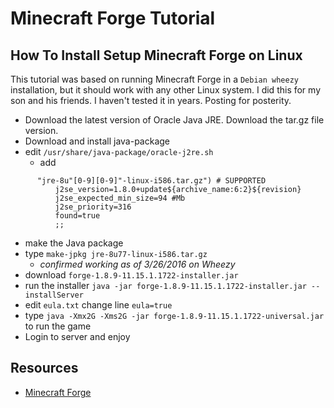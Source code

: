 # Minecraft Forge Tutorial

## How To Install Setup Minecraft Forge on Linux

This tutorial was based on running Minecraft Forge in a `Debian wheezy` installation, but it should work with any other Linux system. I did this for my son and his friends. I haven't tested it in years. Posting for posterity.

- Download the latest version of Oracle Java JRE. Download the tar.gz file version.
- Download and install java-package
- edit `/usr/share/java-package/oracle-j2re.sh`
  * add 
```
      "jre-8u"[0-9][0-9]"-linux-i586.tar.gz") # SUPPORTED
          j2se_version=1.8.0+update${archive_name:6:2}${revision}
          j2se_expected_min_size=94 #Mb
          j2se_priority=316
          found=true
          ;;
```
- make the Java package
- type `make-jpkg jre-8u77-linux-i586.tar.gz` 
    - *confirmed working as of 3/26/2016 on Wheezy*
- download `forge-1.8.9-11.15.1.1722-installer.jar`
- run the installer
`java -jar forge-1.8.9-11.15.1.1722-installer.jar --installServer`
- edit `eula.txt` change line `eula=true`
- type `java -Xmx2G -Xms2G -jar forge-1.8.9-11.15.1.1722-universal.jar` to run the game
- Login to server and enjoy

## Resources
- [Minecraft Forge](https://files.minecraftforge.net/net/minecraftforge/forge/)